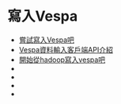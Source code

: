 # 寫入Vespa

- [嘗試寫入Vespa吧](./writing_to_vespa.md)
- [Vespa資料輸入客戶端API介紹](./vespa_feeding_client_api.md)
- [開始從hadoop寫入vespa吧](./feed_using_hadoop_pig_oozie.md)
- []()
- []()
- []()
- []()
